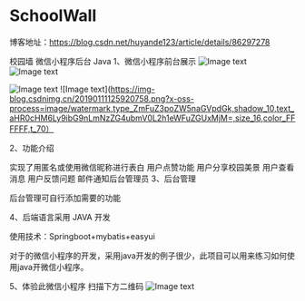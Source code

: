 # SchoolWall

博客地址：https://blog.csdn.net/huyande123/article/details/86297278

校园墙 微信小程序后台 Java
1、微信小程序前台展示
![Image text](https://img-blog.csdnimg.cn/20190111125803848.png?x-oss-process=image/watermark,type_ZmFuZ3poZW5naGVpdGk,shadow_10,text_aHR0cHM6Ly9ibG9nLmNzZG4ubmV0L2h1eWFuZGUxMjM=,size_16,color_FFFFFF,t_70)
                    
![Image text](https://img-blog.csdnimg.cn/2019011112585361.png?x-oss-process=image/watermark,type_ZmFuZ3poZW5naGVpdGk,shadow_10,text_aHR0cHM6Ly9ibG9nLmNzZG4ubmV0L2h1eWFuZGUxMjM=,size_16,color_FFFFFF,t_70)

![Image text](https://img-blog.csdnimg.cn/20190111125957708.png?x-oss-process=image/watermark,type_ZmFuZ3poZW5naGVpdGk,shadow_10,text_aHR0cHM6Ly9ibG9nLmNzZG4ubmV0L2h1eWFuZGUxMjM=,size_16,color_FFFFFF,t_70)
![Image text](https://img-blog.csdnimg.cn/20190111125920758.png?x-oss-process=image/watermark,type_ZmFuZ3poZW5naGVpdGk,shadow_10,text_aHR0cHM6Ly9ibG9nLmNzZG4ubmV0L2h1eWFuZGUxMjM=,size_16,color_FFFFFF,t_70）

2、功能介绍 

实现了用匿名或使用微信昵称进行表白
用户点赞功能
用户分享校园美景
用户查看消息
用户反馈问题 邮件通知后台管理员
3、后台管理





后台管理可自行添加需要的功能

4、后端语言采用 JAVA 开发

使用技术：Springboot+mybatis+easyui

对于的微信小程序的开发，采用java开发的例子很少，此项目可以用来练习如何使用java开微信小程序。 

5、体验此微信小程序 扫描下方二维码
![Image text](https://img-blog.csdnimg.cn/20190111130910278.png)


